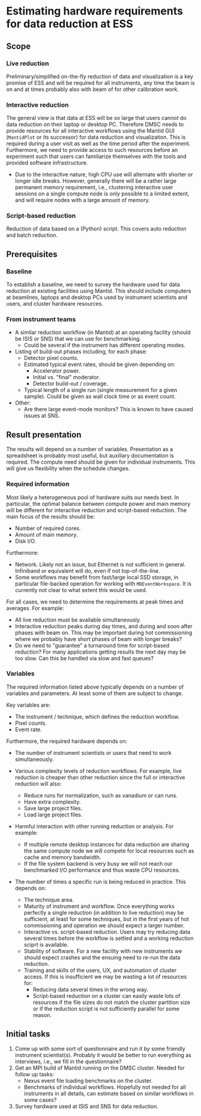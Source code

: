 # Estimating hardware requirements for data reduction at ESS

## Scope

### Live reduction

Preliminary/simplified on-the-fly reduction of data and visualization is a key promise of ESS and will be required for all instruments, any time the beam is on and at times probably also with beam of for other calibration work.

### Interactive reduction

The general view is that data at ESS will be so large that users cannot do data reduction on their laptop or desktop PC.
Therefore DMSC needs to provide resources for all interactive workflows using the Mantid GUI (`MantidPlot` or its successor) for data reduction and visualization.
This is required during a user visit as well as the time period after the experiment.
Furthermore, we need to provide access to such resources before an experiment such that users can familiarize themselves with the tools and provided software infrastructure.

- Due to the interactive nature, high CPU use will alternate with shorter or longer idle breaks.
  However, generally there will be a rather large permanent memory requirement, i.e., clustering interactive user sessions on a single compute node is only possible to a limited extent, and will require nodes with a large amount of memory.

### Script-based reduction

Reduction of data based on a (Python) script.
This covers auto reduction and batch reduction.

## Prerequisites

### Baseline

To establish a baseline, we need to survey the hardware used for data reduction at existing facilities using Mantid.
This should include computers at beamlines, laptops and desktop PCs used by instrument scientists and users, and cluster hardware resources.

### From instrument teams

- A similar reduction workflow (in Mantid) at an operating facility (should be ISIS or SNS) that we can use for benchmarking.
  - Could be several if the instrument has different operating modes.
- Listing of build-out phases including, for each phase:
  - Detector pixel counts.
  - Estimated typical event rates, should be given depending on:
    - Accelerator power.
    - Initial vs. "final" moderator.
    - Detector build-out / coverage.
  - Typical length of a single run (single measurement for a given sample).
    Could be given as wall clock time or as event count.
- Other:
  - Are there large event-mode monitors?
    This is known to have caused issues at SNS.

## Result presentation

The results will depend on a number of variables.
Presentation as a spreadsheet is probably most useful, but auxiliary documentation is required.
The compute need should be given for individual instruments.
This will give us flexibility when the schedule changes.

### Required information

Most likely a heterogeneous pool of hardware suits our needs best.
In particular, the optimal balance between compute power and main memory will be different for interactive reduction and script-based reduction.
The main focus of the results should be:

- Number of required cores.
- Amount of main memory.
- Disk I/O.

Furthermore:

- Network.
  Likely not an issue, but  Ethernet is not sufficient in general.
  Infiniband or equivalent will do, even if not top-of-the-line.
- Some workflows may benefit from fast/large local SSD storage, in particular file-backed operation for working with `MDEventWorkspace`.
  It is currently not clear to what extent this would be used.

For all cases, we need to determine the requirements at peak times and averages.
For example:

- All live reduction must be available simultaneously.
- Interactive reduction peaks during day times, and during and soon after phases with beam on.
  This may be important during hot commissioning where we probably have short phases of beam with longer breaks?
- Do we need to "guarantee" a turnaround time for script-based reduction?
  For many applications getting results the next day may be too slow.
  Can this be handled via slow and fast queues?

### Variables

The required information listed above typically depends on a number of variables and parameters.
At least some of them are subject to change.

Key variables are:

- The instrument / technique, which defines the reduction workflow.
- Pixel counts.
- Event rate.

Furthermore, the required hardware depends on:

- The number of instrument scientists or users that need to work simultaneously.
- Various complexity levels of reduction workflows.
  For example, live reduction is cheaper than other reduction since the full or interactive reduction will also:

  - Reduce runs for normalization, such as vanadium or can runs.
  - Have extra complexity.
  - Save large project files.
  - Load large project files.
- Harmful interaction with other running reduction or analysis.
  For example:

  - If multiple remote desktop instances for data reduction are sharing the same compute node we will compete for local resources such as cache and memory bandwidth.
  - If the file system backend is very busy we will not reach our benchmarked I/O performance and thus waste CPU resources.

- The number of times a specific run is being reduced in practice.
  This depends on:
  - The technique area.
  - Maturity of instrument and workflow.
    Once everything works perfectly a single reduction (in addition to live reduction) may be sufficient, at least for some techniques, but in the first years of hot commissioning and operation we should expect a larger number.
  - Interactive vs. script-based reduction.
    Users may try reducing data several times before the workflow is settled and a working reduction sciprt is available.
  - Stability of software.
    For a new facility with new instruments we should expect crashes and the ensuing need to re-run the data reduction.
  - Training and skills of the users, UX, and automation of cluster access.
    If this is insufficient we may be wasting a lot of resources for:
    - Reducing data several times in the wrong way.
    - Script-based reduction on a cluster can easily waste lots of resources if the file sizes do not match the cluster partition size or if the reduction script is not sufficiently parallel for some reason.

## Initial tasks

1. Come up with some sort of questionnaire and run it by some friendly instrument scientist(s).
   Probably it would be better to run everything as interviews, i.e., *we* fill in the questionnaire?
2. Get an MPI build of Mantid running on the DMSC cluster.
   Needed for follow up tasks:
   - Nexus event file loading benchmarks on the cluster.
   - Benchmarks of individual workflows.
     Hopefully not needed for all instruments in all details, can estimate based on similar workflows in some cases?
3. Survey hardware used at ISIS and SNS for data reduction.
